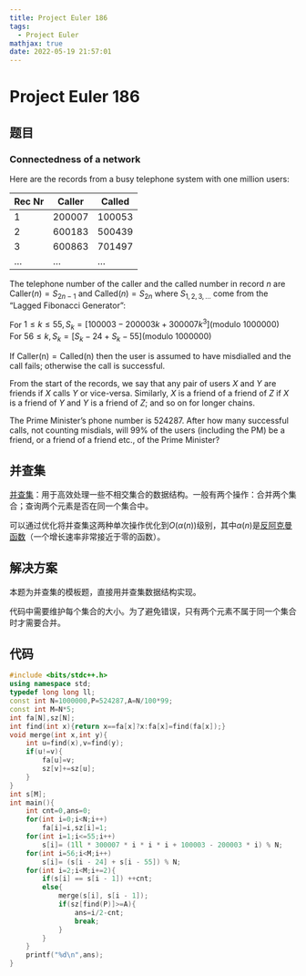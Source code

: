 ```yaml
---
title: Project Euler 186
tags:
  - Project Euler
mathjax: true
date: 2022-05-19 21:57:01
---
```


<escape><!-- more --></escape>

# Project Euler 186

## 题目

### Connectedness of a network

Here are the records from a busy telephone system with one million users:

|Rec Nr|Caller|Called|
|-|-|-|
|$1$|$200007$|$100053$|
|$2$|$600183$|$500439$|
|$3$|$600863$|$701497$|
|$\dots$|$\dots$|$\dots$|

The telephone number of the caller and the called number in record $n$ are $\mathrm{Caller}(n) = S_{2n-1}$ and $\mathrm{Called}(n) = S_{2n}$ where $S_{1,2,3,\dots}$ come from the “Lagged Fibonacci Generator”:

For $1 \le k \le 55, S_k = [100003 - 200003k + 300007 k^3] (\mathrm{modulo\ } 1000000)$<br>
For $56 \le k, S_k = [S_k-24 + S_k-55] (\mathrm{modulo\ } 1000000)$

If $\mathrm{Caller(n)} = \mathrm{Called(n)}$ then the user is assumed to have misdialled and the call fails; otherwise the call is successful.

From the start of the records, we say that any pair of users $X$ and $Y$ are friends if $X$ calls $Y$ or vice-versa. Similarly, $X$ is a friend of a friend of $Z$ if $X$ is a friend of $Y$ and $Y$ is a friend of $Z$; and so on for longer chains.

The Prime Minister’s phone number is $524287$. After how many successful calls, not counting misdials, will $99\%$ of the users (including the PM) be a friend, or a friend of a friend etc., of the Prime Minister?

## 并查集

[并查集](https://en.wikipedia.org/wiki/Disjoint-set_data_structure)：用于高效处理一些不相交集合的数据结构。一般有两个操作：合并两个集合；查询两个元素是否在同一个集合中。

可以通过优化将并查集这两种单次操作优化到$O(\alpha(n))$级别，其中$\alpha(n)$是[反阿克曼函数](https://en.wikipedia.org/wiki/Ackermann_function#Inverse)（一个增长速率非常接近于零的函数）。

## 解决方案

本题为并查集的模板题，直接用并查集数据结构实现。

代码中需要维护每个集合的大小。为了避免错误，只有两个元素不属于同一个集合时才需要合并。

## 代码

```C++
#include <bits/stdc++.h>
using namespace std;
typedef long long ll;
const int N=1000000,P=524287,A=N/100*99;
const int M=N*5;
int fa[N],sz[N];
int find(int x){return x==fa[x]?x:fa[x]=find(fa[x]);}
void merge(int x,int y){
    int u=find(x),v=find(y);
    if(u!=v){
        fa[u]=v;
        sz[v]+=sz[u];
    }
}
int s[M];
int main(){
    int cnt=0,ans=0;
    for(int i=0;i<N;i++)
        fa[i]=i,sz[i]=1;
    for(int i=1;i<=55;i++)
        s[i]= (1ll * 300007 * i * i * i + 100003 - 200003 * i) % N;
    for(int i=56;i<M;i++)
        s[i]= (s[i - 24] + s[i - 55]) % N;
    for(int i=2;i<M;i+=2){
        if(s[i] == s[i - 1]) ++cnt;
        else{
            merge(s[i], s[i - 1]);
            if(sz[find(P)]>=A){
                ans=i/2-cnt;
                break;
            }
        }
    }
    printf("%d\n",ans);
}
```
